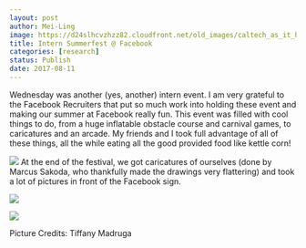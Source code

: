 ```yaml
---
layout: post
author: Mei-Ling
image: https://d24slhcvzhzz82.cloudfront.net/old_images/caltech_as_it_happens/6a0105349b8251970b01b7c90dbd82970b.jpg
title: Intern Summerfest @ Facebook
categories: [research]
status: Publish
date: 2017-08-11
---
```



Wednesday was another (yes, another) intern event. I am very grateful to the Facebook Recruiters that put so much work into holding these event and making our summer at Facebook really fun. This event was filled with cool things to do, from a huge inflatable obstacle course and carnival games, to caricatures and an arcade. My friends and I took full advantage of all of these things, all the while eating all the good provided food like kettle corn!

![](https://d24slhcvzhzz82.cloudfront.net/old_images/6a01bb09a3c88f970d01b7c90dbd91970b-pi.jpg)
At the end of the festival, we got caricatures of ourselves (done by Marcus Sakoda, who thankfully made the drawings very flattering) and took a lot of pictures in front of the Facebook sign.


![](https://d24slhcvzhzz82.cloudfront.net/old_images/caltech_as_it_happens/6a0105349b8251970b01b7c90dbdbc970b.jpg)


![](https://d24slhcvzhzz82.cloudfront.net/old_images/6a01bb09a3c88f970d01b7c90e0008970b-pi.jpg)

Picture Credits: Tiffany Madruga

